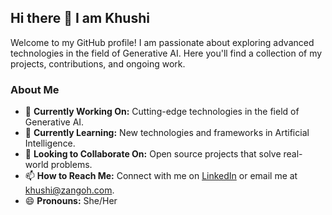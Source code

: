 ## Hi there 👋 I am Khushi

<!--
**Khushi-Zangoh/Khushi-Zangoh** is a ✨ _special_ ✨ repository because its `README.md` (this file) appears on your GitHub profile.
-->

Welcome to my GitHub profile! I am passionate about exploring advanced technologies in the field of Generative AI. Here you'll find a collection of my projects, contributions, and ongoing work.

### About Me

- 🔭 **Currently Working On:** Cutting-edge technologies in the field of Generative AI.
- 🌱 **Currently Learning:** New technologies and frameworks in Artificial Intelligence.
- 👯 **Looking to Collaborate On:** Open source projects that solve real-world problems.
- 📫 **How to Reach Me:** Connect with me on [LinkedIn](https://www.linkedin.com/in/khushi-baghel) or email me at [khushi@zangoh.com](mailto:khushi@zangoh.com).
- 😄 **Pronouns:** She/Her
